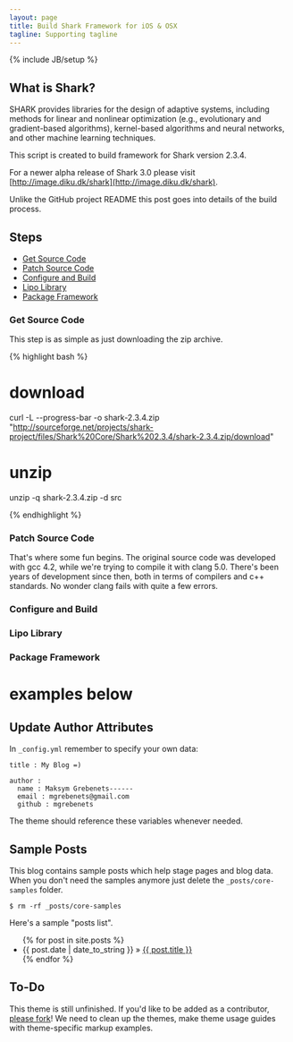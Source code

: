 ```yaml
---
layout: page
title: Build Shark Framework for iOS & OSX
tagline: Supporting tagline
---
```

{% include JB/setup %}

## What is Shark?
SHARK provides libraries for the design of adaptive systems, including methods for linear and nonlinear optimization (e.g., evolutionary and gradient-based algorithms), kernel-based algorithms and neural networks, and other machine learning techniques.

This script is created to build framework for Shark version 2.3.4.


For a newer alpha release of Shark 3.0 please visit [http://image.diku.dk/shark](http://image.diku.dk/shark).

Unlike the GitHub project README this post goes into details of the build process.



## Steps
- [Get Source Code](#step_get)
- [Patch Source Code](#step_patch)
- [Configure and Build](#step_build)
- [Lipo Library](#step_lipo)
- [Package Framework](#step_package)

<a name="step_get"></a>
### Get Source Code
This step is as simple as just downloading the zip archive.

{% highlight bash %}
# download
curl -L --progress-bar -o shark-2.3.4.zip "http://sourceforge.net/projects/shark-project/files/Shark%20Core/Shark%202.3.4/shark-2.3.4.zip/download"

# unzip
unzip -q shark-2.3.4.zip -d src

{% endhighlight %}

<a name="step_patch"></a>
### Patch Source Code
That's where some fun begins. The original source code was developed with gcc 4.2, while we're trying to compile it with clang 5.0. There's been years of development since then, both in terms of compilers and c++ standards. No wonder clang fails with quite a few errors.

<a name="step_build"></a>
### Configure and Build

<a name="step_lipo"></a>
### Lipo Library

<a name="step_package"></a>
### Package Framework

examples below
===
## Update Author Attributes

In `_config.yml` remember to specify your own data:

    title : My Blog =)

    author :
      name : Maksym Grebenets------
      email : mgrebenets@gmail.com
      github : mgrebenets

The theme should reference these variables whenever needed.

## Sample Posts

This blog contains sample posts which help stage pages and blog data.
When you don't need the samples anymore just delete the `_posts/core-samples` folder.

    $ rm -rf _posts/core-samples

Here's a sample "posts list".

<ul class="posts">
  {% for post in site.posts %}
    <li><span>{{ post.date | date_to_string }}</span> &raquo; <a href="{{ BASE_PATH }}{{ post.url }}">{{ post.title }}</a></li>
  {% endfor %}
</ul>

## To-Do

This theme is still unfinished. If you'd like to be added as a contributor, [please fork](http://github.com/plusjade/jekyll-bootstrap)!
We need to clean up the themes, make theme usage guides with theme-specific markup examples.


